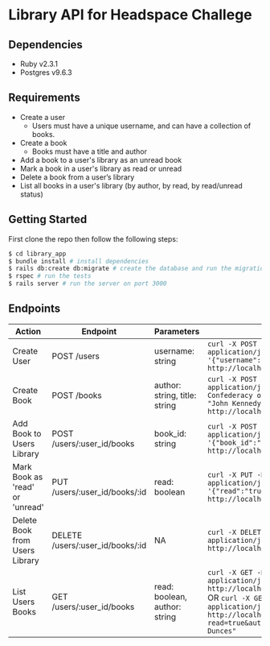 # Library API for Headspace Challege
## Dependencies
- Ruby v2.3.1
- Postgres v9.6.3

## Requirements
  - Create a user
    - Users must have a unique username, and can have a collection of books.
  - Create a book
    - Books must have a title and author
  - Add a book to a user's library as an unread book
  - Mark a book in a user's library as read or unread
  - Delete a book from a user’s library
  - List all books in a user's library (by author, by read, by read/unread status)

## Getting Started
First clone the repo then follow the following steps:
```bash
$ cd library_app
$ bundle install # install dependencies
$ rails db:create db:migrate # create the database and run the migrations
$ rspec # run the tests
$ rails server # run the server on port 3000
```

## Endpoints
| Action | Endpoint | Parameters | Example |
| ------ | ------ | ------ | ------ |
| Create User | POST /users | username: string | `curl -X POST -H "Content-Type: application/json" -d '{"username":"user_1"}' http://localhost:3000/users`
| Create Book | POST /books | author: string, title: string | `curl -X POST -H "Content-Type: application/json" -d '{"title":"A Confederacy of Dunces", "author": "John Kennedy Toole"}' http://localhost:3000/books`
| Add Book to Users Library| POST /users/:user_id/books | book_id: string | `curl -X POST -H "Content-Type: application/json" -d '{"book_id":"1"}' http://localhost:3000/users/1/books`
| Mark Book as 'read' or 'unread'| PUT /users/:user_id/books/:id | read: boolean | `curl -X PUT -H "Content-Type: application/json" -d '{"read":"true"}' http://localhost:3000/users/1/books/1`
|Delete Book from Users Library | DELETE /users/:user_id/books/:id | NA | `curl -X DELETE -H "Content-Type: application/json" http://localhost:3000/users/1/books/1`
|List Users Books | GET /users/:user_id/books | read: boolean, author: string | `curl -X GET -H "Content-Type: application/json" http://localhost:3000/users/1/books` OR `curl -X GET -H "Content-Type: application/json" http://localhost:3000/users/1/books?read=true&author="A Confederacy of Dunces"`